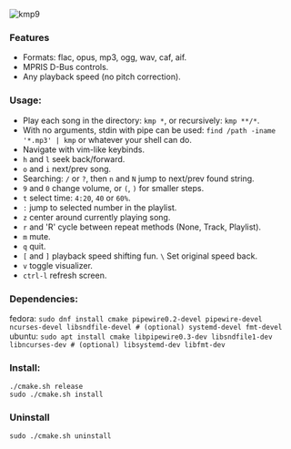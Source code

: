 ![kmp9](https://github.com/korei999/kmp2/assets/93387739/c9f11af2-64b5-40d5-93b3-b0b1bd2bc4f9)

### Features
- Formats: flac, opus, mp3, ogg, wav, caf, aif.
- MPRIS D-Bus controls.
- Any playback speed (no pitch correction).

### Usage:
- Play each song in the directory: `kmp *`, or recursively: `kmp **/*`.
- With no arguments, stdin with pipe can be used: `find /path -iname '*.mp3' | kmp` or whatever your shell can do.
- Navigate with vim-like keybinds.
- `h` and `l` seek back/forward.
- `o` and `i` next/prev song.
- Searching: `/` or `?`, then `n` and `N` jump to next/prev found string.
- `9` and `0` change volume, or `(`, `)` for smaller steps.
- `t` select time: `4:20`, `40` or `60%`.
- `:` jump to selected number in the playlist.
- `z` center around currently playing song.
- `r` and 'R' cycle between repeat methods (None, Track, Playlist).
- `m` mute.
- `q` quit.
- `[` and `]` playback speed shifting fun. `\` Set original speed back.
- `v` toggle visualizer.
- `ctrl-l` refresh screen.

### Dependencies:
fedora: `sudo dnf install cmake pipewire0.2-devel pipewire-devel ncurses-devel libsndfile-devel # (optional) systemd-devel fmt-devel`\
ubuntu: `sudo apt install cmake libpipewire0.3-dev libsndfile1-dev libncurses-dev # (optional) libsystemd-dev libfmt-dev`

### Install:
```
./cmake.sh release
sudo ./cmake.sh install
```

### Uninstall
```
sudo ./cmake.sh uninstall
```
